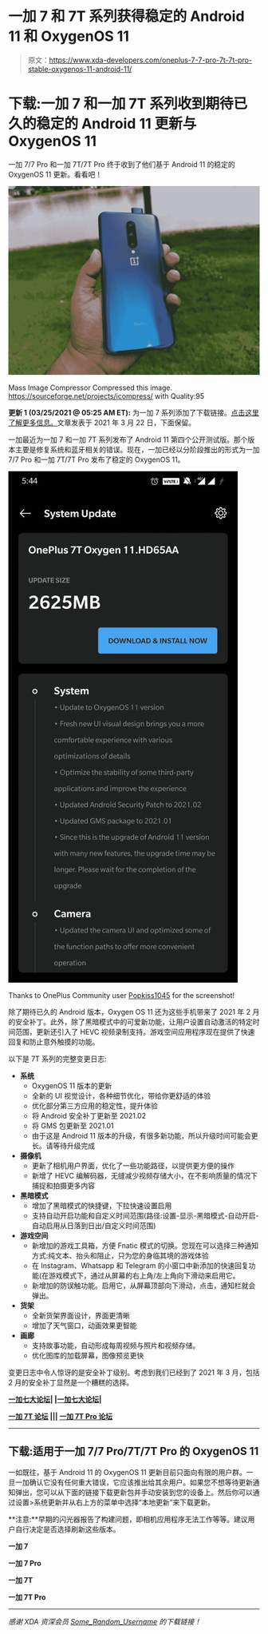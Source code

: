 # 一加 7 和 7T 系列获得稳定的 Android 11 和 OxygenOS 11

> 原文：<https://www.xda-developers.com/oneplus-7-7-pro-7t-7t-pro-stable-oxygenos-11-android-11/>

# 下载:一加 7 和一加 7T 系列收到期待已久的稳定的 Android 11 更新与 OxygenOS 11

一加 7/7 Pro 和一加 7T/7T Pro 终于收到了他们基于 Android 11 的稳定的 OxygenOS 11 更新。看看吧！

 <picture>![OnePlus 7 Pro Nebula Blue](img/79862b81ddfde5a33c0491fdb6a16a07.png)</picture> 

Mass Image Compressor Compressed this image. https://sourceforge.net/projects/icompress/ with Quality:95

**更新 1 (03/25/2021 @ 05:25 AM ET):** 为一加 7 系列添加了下载链接。[点击这里了解更多信息。](#update1)文章发表于 2021 年 3 月 22 日，下面保留。

一加最近为一加 7 和一加 7T 系列发布了 Android 11 第四个公开测试版。那个版本主要是修复系统和蓝牙相关的错误。现在，一加已经以分阶段推出的形式为一加 7/7 Pro 和一加 7T/7T Pro 发布了稳定的 OxygenOS 11。

 <picture>![OnePlus 7 and 7T Android 11 OxygenOS 11 stable](img/786f2a83d1c3a0b89aa7ce9a2a4c3259.png)</picture> 

Thanks to OnePlus Community user [Popkiss1045](https://forums.oneplus.com/members/popkiss1045.2438974/) for the screenshot!

除了期待已久的 Android 版本，Oxygen OS 11 还为这些手机带来了 2021 年 2 月的安全补丁。此外，除了黑暗模式中的可爱新功能，让用户设置自动激活的特定时间范围，更新还引入了 HEVC 视频录制支持。游戏空间应用程序现在提供了快速回复和防止意外触摸的功能。

以下是 7T 系列的完整变更日志:

*   **系统**
    *   OxygenOS 11 版本的更新
    *   全新的 UI 视觉设计，各种细节优化，带给你更舒适的体验
    *   优化部分第三方应用的稳定性，提升体验
    *   将 Android 安全补丁更新至 2021.02
    *   将 GMS 包更新至 2021.01
    *   由于这是 Android 11 版本的升级，有很多新功能，所以升级时间可能会更长。请等待升级完成
*   **摄像机**
    *   更新了相机用户界面，优化了一些功能路径，以提供更方便的操作
    *   新增了 HEVC 编解码器，无缝减少视频存储大小，在不影响质量的情况下捕捉和拍摄更多内容
*   **黑暗模式**
    *   增加了黑暗模式的快捷键，下拉快速设置启用
    *   支持自动开启功能和自定义时间范围(路径:设置-显示-黑暗模式-自动开启-自动启用从日落到日出/自定义时间范围)
*   **游戏空间**
    *   新增加的游戏工具箱，方便 Fnatic 模式的切换。您现在可以选择三种通知方式:纯文本、抬头和阻止，只为您的身临其境的游戏体验
    *   在 Instagram、Whatsapp 和 Telegram 的小窗口中新添加的快速回复功能(在游戏模式下，通过从屏幕的右上角/左上角向下滑动来启用它。
    *   新增加的防误触功能。启用它，从屏幕顶部向下滑动，点击，通知栏就会弹出。
*   **货架**
    *   全新货架界面设计，界面更清晰
    *   增加了天气窗口，动画效果更智能
*   **画廊**
    *   支持故事功能，自动形成每周视频与照片和视频存储。
    *   优化图库的加载屏幕，图像预览更快

变更日志中令人惊讶的是安全补丁级别。考虑到我们已经到了 2021 年 3 月，包括 2 月的安全补丁显然是一个糟糕的选择。

**[一加七大论坛](https://forum.xda-developers.com/c/oneplus-7.8833/)| |[一加七大论坛](https://forum.xda-developers.com/c/oneplus-7-pro.8847/)|**

**[一加 7T 论坛](https://forum.xda-developers.com/c/oneplus-7t.9249/) ||| [一加 7T Pro 论坛](https://forum.xda-developers.com/c/oneplus-7t-pro.9327/)**

* * *

## 下载:适用于一加 7/7 Pro/7T/7T Pro 的 OxygenOS 11

一如既往，基于 Android 11 的 OxygenOS 11 更新目前只面向有限的用户群。一旦一加确认它没有任何重大错误，它应该推出给其余用户。如果您不想等待更新通知弹出，您可以从下面的链接下载更新包并手动安装到您的设备上。然后你可以通过设置>系统更新并从右上方的菜单中选择“本地更新”来下载更新。

**注意:**早期的闪光器报告了构建问题，即相机应用程序无法工作等等。建议用户自行决定是否选择刷新这些版本。

**一加 7**

**一加 7 Pro**

**一加 7T**

**一加 7T Pro**

* * *

*感谢 XDA 资深会员 [Some_Random_Username](https://forum.xda-developers.com/m/some_random_username.8234677/) 的下载链接！*